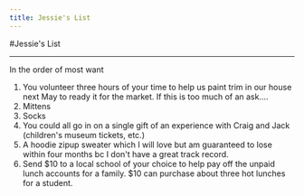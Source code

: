 ```yaml
---
title: Jessie's List
---
```


#Jessie's List

---

In the order of most want

1. You volunteer three hours of your time to help us paint trim in our house next May to ready it for the market. If this is too much of an ask....
1. Mittens
1. Socks
1. You could all go in on a single gift of an experience with Craig and Jack (children's museum tickets, etc.)
1. A hoodie zipup sweater which I will love but am guaranteed to lose within four months bc I don't have a great track record.
1. Send $10 to a local school of your choice to help pay off the unpaid lunch accounts for a family. $10 can purchase about three hot lunches for a student.
